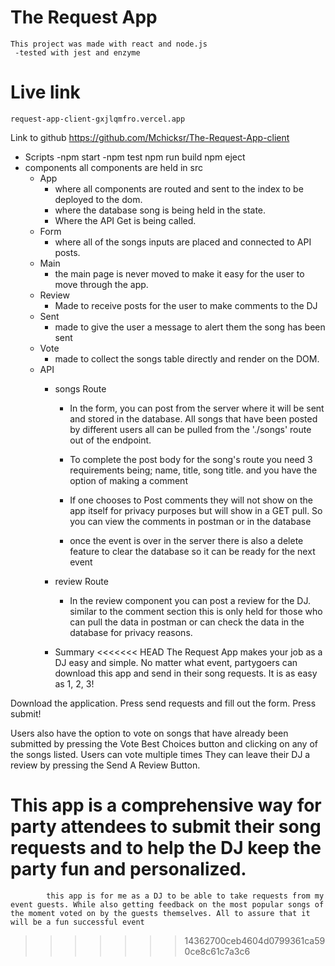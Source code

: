 # The Request App
    This project was made with react and node.js
     -tested with jest and enzyme
# Live link
    request-app-client-gxjlqmfro.vercel.app
Link to github
    https://github.com/Mchicksr/The-Request-App-client
- Scripts
    -npm start
    -npm test
    npm run build
    npm eject
- components
all components are held in src
    - App
        - where all components are routed and sent to the index to be deployed to the dom.
        - where the database song is being held in the state.
        - Where the API Get is being called.
    - Form
        - where all of the songs inputs are placed and
        connected to API posts.
    - Main
        - the main page is never moved to make it easy for the user to move through the app.
    - Review 
        - Made to receive posts for the user to make comments to the DJ
    - Sent
        - made to give the user a message to alert them the song has been sent
    - Vote
        - made to collect the songs table directly and render on the DOM.
    - API
        - songs Route
            - In the form, you can post from the server where it will be sent and stored in the database. All songs that have been posted by different users all can be pulled from the './songs' route out of the endpoint.

            - To complete the post body for the song's route you need 3 requirements being; name, title, song title. and you have the option of making a comment

            - If one chooses to Post comments they will not show on the app itself for privacy purposes but will show in a GET pull. So you can view the comments in postman or in the database

            - once the event is over in the server there is also a delete feature to clear the database so it can be ready for the next event

        - review Route
            - In the review component you can post a review for the DJ. similar to the comment section this is only held for those who can pull the data in postman or can check the data in the database for privacy reasons.

        - Summary
<<<<<<< HEAD
           The Request App makes your job as a DJ easy and simple. No matter what event, partygoers can download this app and send in their song requests. It is as easy as 1, 2, 3!

Download the application.
Press send requests and fill out the form.
Press submit!

Users also have the option to vote on songs that have already been submitted by pressing the Vote Best Choices button and clicking on any of the songs listed. Users can vote multiple times They can leave their DJ a review by pressing the Send A Review Button.

This app is a comprehensive way for party attendees to submit their song requests and to help the DJ keep the party fun and personalized. 
=======
            this app is for me as a DJ to be able to take requests from my event guests. While also getting feedback on the most popular songs of the moment voted on by the guests themselves. All to assure that it will be a fun successful event
>>>>>>> 14362700ceb4604d0799361ca590ce8c61c7a3c6
